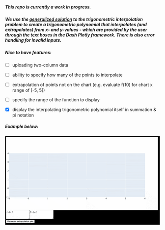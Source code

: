 ##### This repo is currently a work in progress.

##### We use the [generalized solution](https://en.wikipedia.org/wiki/Trigonometric_interpolation#Solution_of_the_problem) to the trigonometric interpolation problem to create a trigonometric polynomial that interpolates (and extrapolates) from x- and y-values - which are provided by the user through the text boxes in the Dash Plotly framework. There is also error handling for invalid inputs.

##### Nice to have features: 
#####
- [ ] uploading two-column data
- [ ] ability to specify how many of the points to interpolate
- [ ] extrapolation of points not on the chart (e.g. evaluate f(10) for chart x range of [-5, 5])
- [ ] specify the range of the function to display
- [x] display the interpolating trigonometric polynomial itself in summation & pi notation
  

##### Example below:
##### ![sample plot](https://github.com/merillium/trig_interpolation/blob/master/images/sample_dash_app.gif)
